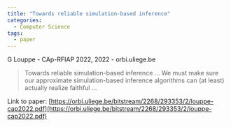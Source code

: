 ```yaml
---
title: "Towards reliable simulation-based inference"
categories:
  - Computer Science
tags:
  - paper
---
```

G Louppe - CAp-RFIAP 2022, 2022 - orbi.uliege.be

>Towards reliable simulation-based inference … We must make sure our approximate simulation-based inference algorithms can (at least) actually realize faithful …

Link to paper: [https://orbi.uliege.be/bitstream/2268/293353/2/louppe-cap2022.pdf](https://orbi.uliege.be/bitstream/2268/293353/2/louppe-cap2022.pdf)
